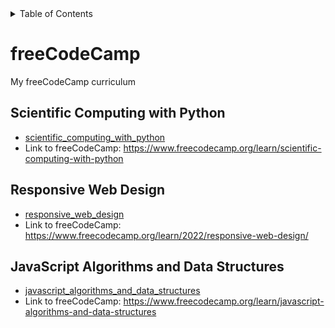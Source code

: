 <!-- START doctoc generated TOC please keep comment here to allow auto update -->
<!-- DON'T EDIT THIS SECTION, INSTEAD RE-RUN doctoc TO UPDATE -->
<details>
<summary>Table of Contents</summary>

- [freeCodeCamp](#freecodecamp)
  - [Scientific Computing with Python](#scientific-computing-with-python)
  - [Responsive Web Design](#responsive-web-design)
  - [JavaScript Algorithms and Data Structures](#javascript-algorithms-and-data-structures)

</details>
<!-- END doctoc generated TOC please keep comment here to allow auto update -->

# freeCodeCamp
My freeCodeCamp curriculum 

## Scientific Computing with Python
- [scientific_computing_with_python](scientific_computing_with_python/)
- Link to freeCodeCamp: https://www.freecodecamp.org/learn/scientific-computing-with-python

## Responsive Web Design
- [responsive_web_design](responsive_web_design/)
- Link to freeCodeCamp: https://www.freecodecamp.org/learn/2022/responsive-web-design/

## JavaScript Algorithms and Data Structures
- [javascript_algorithms_and_data_structures](javascript_algorithms_and_data_structures)
- Link to freeCodeCamp: https://www.freecodecamp.org/learn/javascript-algorithms-and-data-structures
